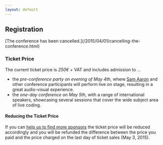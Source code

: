 ```yaml
---
layout: default
---
```


## Registration

<div class="announcement">
  [The conference has been cancelled.](/2015/04/01/cancelling-the-conference.html)
</div>

<!--
[Help make Breathing Code count!](/2015/03/27/making-it-count.html)

<div style="width:100%; text-align:left; margin-bottom:-70px" >
  <iframe src="//eventbrite.de/tickets-external?eid=16137524771&ref=etckt"
    frameborder="0" height="500" width="100%" vspace="0" hspace="0" marginheight="5" marginwidth="5" scrolling="auto" allowtransparency="true"></iframe>
</div>
-->

### Ticket Price

The current ticket price is *250€* + VAT and includes admission to ...

- the *pre-conference party on evening of May 4th*, where [Sam
  Aaron](/2015/01/28/speaker-sam.html) and other conference participants will perform
  live on stage, resulting in a great audio-visual experience.
- the *one-day conference on May 5th*, with a range of international speakers,
  showcasing several sessions that cover the wide subject area of live coding.

#### Reducing the Ticket Price

If you can [help us to find more sponsors](/sponsoring.html) the ticket price
will be reduced accordingly and you will be refunded the difference between the
price you paid and the price charged on the last day of ticket sales (May 3,
2015).
